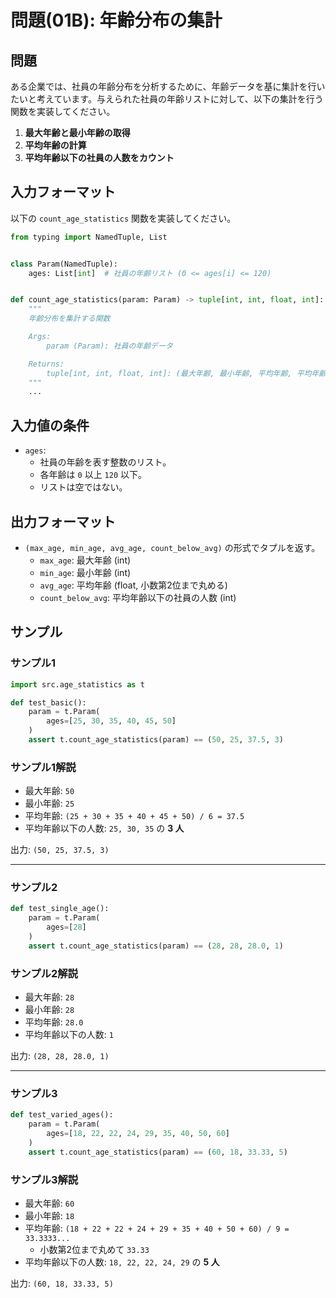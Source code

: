 # 問題(01B): 年齢分布の集計

## 問題

ある企業では、社員の年齢分布を分析するために、年齢データを基に集計を行いたいと考えています。与えられた社員の年齢リストに対して、以下の集計を行う関数を実装してください。

1. **最大年齢と最小年齢の取得**
2. **平均年齢の計算**
3. **平均年齢以下の社員の人数をカウント**

## 入力フォーマット

以下の `count_age_statistics` 関数を実装してください。

```python
from typing import NamedTuple, List


class Param(NamedTuple):
    ages: List[int]  # 社員の年齢リスト (0 <= ages[i] <= 120)


def count_age_statistics(param: Param) -> tuple[int, int, float, int]:
    """
    年齢分布を集計する関数

    Args:
        param (Param): 社員の年齢データ

    Returns:
        tuple[int, int, float, int]: (最大年齢, 最小年齢, 平均年齢, 平均年齢以下の社員の人数)
    """
    ...
```

## 入力値の条件

- `ages`:
  - 社員の年齢を表す整数のリスト。
  - 各年齢は `0` 以上 `120` 以下。
  - リストは空ではない。

## 出力フォーマット

- `(max_age, min_age, avg_age, count_below_avg)` の形式でタプルを返す。
  - `max_age`: 最大年齢 (int)
  - `min_age`: 最小年齢 (int)
  - `avg_age`: 平均年齢 (float, 小数第2位まで丸める)
  - `count_below_avg`: 平均年齢以下の社員の人数 (int)

## サンプル

### サンプル1

```python
import src.age_statistics as t

def test_basic():
    param = t.Param(
        ages=[25, 30, 35, 40, 45, 50]
    )
    assert t.count_age_statistics(param) == (50, 25, 37.5, 3)
```

### サンプル1解説

- 最大年齢: `50`
- 最小年齢: `25`
- 平均年齢: `(25 + 30 + 35 + 40 + 45 + 50) / 6 = 37.5`
- 平均年齢以下の人数: `25, 30, 35` の **3 人**

出力: `(50, 25, 37.5, 3)`

---

### サンプル2

```python
def test_single_age():
    param = t.Param(
        ages=[28]
    )
    assert t.count_age_statistics(param) == (28, 28, 28.0, 1)
```

### サンプル2解説

- 最大年齢: `28`
- 最小年齢: `28`
- 平均年齢: `28.0`
- 平均年齢以下の人数: `1`

出力: `(28, 28, 28.0, 1)`

---

### サンプル3

```python
def test_varied_ages():
    param = t.Param(
        ages=[18, 22, 22, 24, 29, 35, 40, 50, 60]
    )
    assert t.count_age_statistics(param) == (60, 18, 33.33, 5)
```

### サンプル3解説

- 最大年齢: `60`
- 最小年齢: `18`
- 平均年齢: `(18 + 22 + 22 + 24 + 29 + 35 + 40 + 50 + 60) / 9 = 33.3333...`
  - 小数第2位まで丸めて `33.33`
- 平均年齢以下の人数: `18, 22, 22, 24, 29` の **5 人**

出力: `(60, 18, 33.33, 5)`
